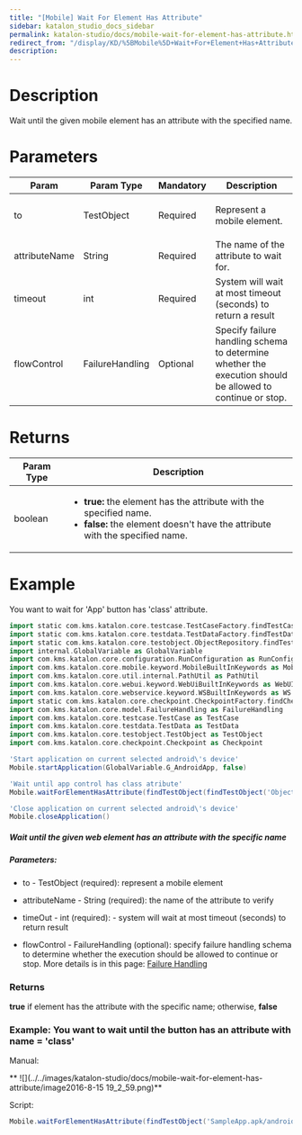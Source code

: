 ```yaml
---
title: "[Mobile] Wait For Element Has Attribute" 
sidebar: katalon_studio_docs_sidebar
permalink: katalon-studio/docs/mobile-wait-for-element-has-attribute.html 
redirect_from: "/display/KD/%5BMobile%5D+Wait+For+Element+Has+Attribute" 
description: 
---
```

Description
===========

Wait until the given mobile element has an attribute with the specified name.

Parameters
==========

<table><thead><tr><th>Param</th><th>Param Type</th><th>Mandatory</th><th>Description</th></tr></thead><tbody><tr><td><span>to</span></td><td>TestObject</td><td>Required</td><td><p><span>Represent a mobile element.</span></p></td></tr><tr><td><span>attributeName</span></td><td>String</td><td>Required</td><td><span>The name of the attribute to wait for.</span></td></tr><tr><td>timeout</td><td>int</td><td>Required</td><td><span>System will wait at most timeout (seconds) to return a result</span></td></tr><tr><td><span>flowControl</span></td><td>FailureHandling</td><td>Optional</td><td><span>Spec</span><span>ify </span><a>failure handling</a><span> schema to determine whether the execution should be allowed to continue or stop.</span></td></tr></tbody></table>

Returns
=======

<table><thead><tr><th>Param Type</th><th>Description</th></tr></thead><tbody><tr><td>boolean</td><td><ul><li><strong>true:</strong> the element has the attribute with the specified name.</li><li><strong>false: </strong>the element doesn't have the attribute with the specified name.</li></ul></td></tr></tbody></table>

Example
=======

You want to wait for 'App' button has 'class' attribute.

```groovy
import static com.kms.katalon.core.testcase.TestCaseFactory.findTestCase
import static com.kms.katalon.core.testdata.TestDataFactory.findTestData
import static com.kms.katalon.core.testobject.ObjectRepository.findTestObject
import internal.GlobalVariable as GlobalVariable
import com.kms.katalon.core.configuration.RunConfiguration as RunConfiguration
import com.kms.katalon.core.mobile.keyword.MobileBuiltInKeywords as Mobile
import com.kms.katalon.core.util.internal.PathUtil as PathUtil
import com.kms.katalon.core.webui.keyword.WebUiBuiltInKeywords as WebUI
import com.kms.katalon.core.webservice.keyword.WSBuiltInKeywords as WS
import static com.kms.katalon.core.checkpoint.CheckpointFactory.findCheckpoint
import com.kms.katalon.core.model.FailureHandling as FailureHandling
import com.kms.katalon.core.testcase.TestCase as TestCase
import com.kms.katalon.core.testdata.TestData as TestData
import com.kms.katalon.core.testobject.TestObject as TestObject
import com.kms.katalon.core.checkpoint.Checkpoint as Checkpoint

'Start application on current selected android\'s device'
Mobile.startApplication(GlobalVariable.G_AndroidApp, false)

'Wait until app control has class atribute'
Mobile.waitForElementHasAttribute(findTestObject(findTestObject('Object Repository/Application/android.widget.TextView - App')), 'class', 20)

'Close application on current selected android\'s device'
Mobile.closeApplication()
```

##### Wait until the given web element has an attribute with the specific name

##### Parameters:  

*   to - TestObject (required): represent a mobile element
    
*   attributeName - String (required): the name of the attribute to verify
    
*   timeOut - int (required): \- system will wait at most timeout (seconds) to return result
    
*   flowControl - FailureHandling (optional): specify failure handling schema to determine whether the execution should be allowed to continue or stop. More details is in this page: [Failure Handling](/display/KD/Failure+Handling)

### Returns

**true** if element has the attribute with the specific name; otherwise, **false**

### Example: You want to wait until the button has an attribute with name = 'class'

Manual: 

** ![](../../images/katalon-studio/docs/mobile-wait-for-element-has-attribute/image2016-8-15 19_2_59.png)**

Script:

```groovy
Mobile.waitForElementHasAttribute(findTestObject('SampleApp.apk/android.widget.Button - Button0'), 'class', 10)
```